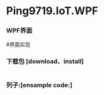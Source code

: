 # Ping9719.IoT.WPF

### WPF界面
#界面实现


### 下载包 [download、install]
```CSharp

```

### 列子:[ensample code:]
```CSharp

```
